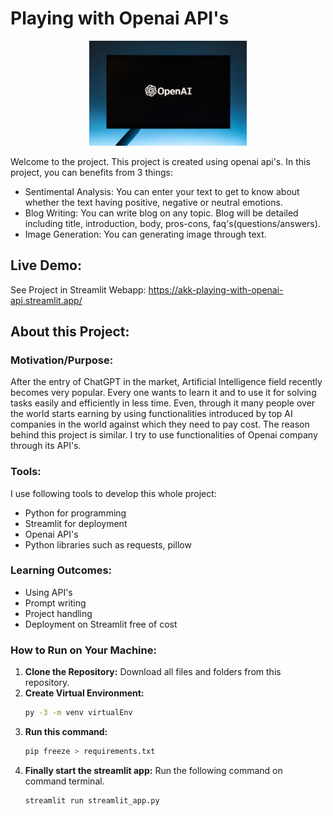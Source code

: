 # Playing with Openai API's

<p align="center"><img src="https://github.com/AbdullahProjects/Playing-with-Openai-API-s/blob/main/pexels-andrew-neel-15863044.jpg" width="50%" height="auto"></p>

Welcome to the project. This project is created using openai api's. In this project, you can benefits from 3 things:
- Sentimental Analysis: You can enter your text to get to know about whether the text having positive, negative or neutral emotions.
- Blog Writing: You can write blog on any topic. Blog will be detailed including title, introduction, body, pros-cons, faq's(questions/answers).
- Image Generation: You can generating image through text.

  
## Live Demo:

See Project in Streamlit Webapp: https://akk-playing-with-openai-api.streamlit.app/

## About this Project:

### Motivation/Purpose:

After the entry of ChatGPT in the market, Artificial Intelligence field recently becomes very popular. Every one wants to learn it and to use it for solving tasks easily and efficiently in less time. Even, through it many people over the world starts earning by using functionalities introduced by top AI companies in the world against which they need to pay cost. The reason behind this project is similar. I try to use functionalities of Openai company through its API's. 

### Tools:

I use following tools to develop this whole project:

- Python for programming
- Streamlit for deployment
- Openai API's
- Python libraries such as requests, pillow
  


### Learning Outcomes:

- Using API's
- Prompt writing
- Project handling
- Deployment on Streamlit free of cost


### How to Run on Your Machine:

1. **Clone the Repository:** Download all files and folders from this repository.
2. **Create Virtual Environment:**
   ```bash
   py -3 -m venv virtualEnv
3. **Run this command:**
   ```bash
   pip freeze > requirements.txt
4. **Finally start the streamlit app:** Run the following command on command terminal.
   ```bash
   streamlit run streamlit_app.py
